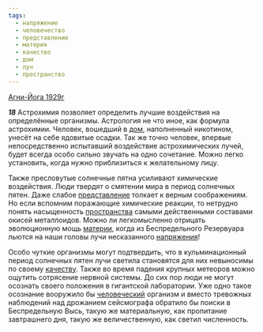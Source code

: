 ```yaml
---
tags:
  - напряжение
  - человечество
  - представление
  - материя
  - качество
  - дом
  - луч
  - пространство
---
```


[Агни-Йога 1929г](/agni/1929)

___18___
Астрохимия позволяет определить лучшие воздействия на определённые организмы. Астрология не что иное, как формула астрохимии. Человек, вошедший в [дом](/tag/#дом), наполненный никотином, унесёт на себе ядовитые осадки. Так же точно человек, впервые непосредственно испытавший воздействие астрохимических лучей, будет всегда особо сильно звучать на одно сочетание. Можно легко установить, когда нужно приблизиться к желательному лицу.   

Также пресловутые солнечные пятна усиливают химические воздействия. Люди твердят о смятении мира в период солнечных пятен. Даже слабое [представление](/tag/#представление) толкает к верным соображениям. Но если вспомним поражающие химические реакции, то нетрудно понять насыщенность [пространства](/tag/#пространство) самыми действенными составами окисей металлоидов. Можно ли легкомысленно отрицать эволюционную мощь [материи](/tag/#материя), когда из Беспредельного Резервуара льются на наши головы лучи несказанного [напряжения](/tag/#напряжение)!   

Особо чуткие организмы могут подтвердить, что в кульминационный период солнечных пятен лучи светила становятся для них невыносимы по своему [качеству](/tag/#качество). Также во время падения крупных метеоров можно ощутить сотрясение нервной системы. До сих пор люди не могут осознать своего положения в гигантской лаборатории. Уже одно такое осознание вооружило бы [человеческий](/tag/#человечество) организм и вместо тревожных наблюдений над дрожанием сейсмографа обратило бы поиски в Беспредельную Высь, такую же материальную, как пропитание завтрашнего дня, такую же величественную, как светил численность.